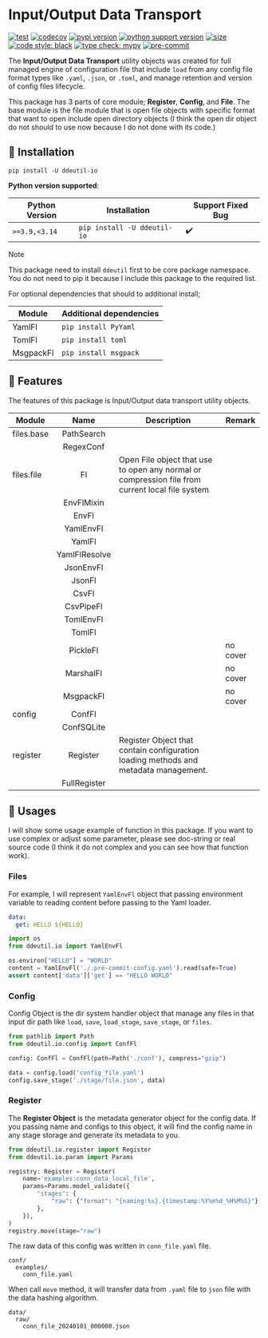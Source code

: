 # Input/Output Data Transport

[![test](https://github.com/korawica/ddeutil-io/actions/workflows/tests.yml/badge.svg?branch=main)](https://github.com/korawica/ddeutil-io/actions/workflows/tests.yml)
[![codecov](https://codecov.io/gh/ddeutils/ddeutil-io/graph/badge.svg?token=3NDPN2I0H9)](https://codecov.io/gh/ddeutils/ddeutil-io)
[![pypi version](https://img.shields.io/pypi/v/ddeutil-io)](https://pypi.org/project/ddeutil-io/)
[![python support version](https://img.shields.io/pypi/pyversions/ddeutil-io)](https://pypi.org/project/ddeutil-io/)
[![size](https://img.shields.io/github/languages/code-size/korawica/ddeutil-io)](https://github.com/korawica/ddeutil-io)
[![code style: black](https://img.shields.io/badge/code%20style-black-000000.svg)](https://github.com/psf/black)
[![type check: mypy](http://www.mypy-lang.org/static/mypy_badge.svg)](http://mypy-lang.org)
[![pre-commit](https://img.shields.io/badge/pre--commit-enabled-brightgreen?logo=pre-commit&logoColor=white)](https://github.com/pre-commit/pre-commit)

The **Input/Output Data Transport** utility objects was created for full managed
engine of configuration file that include `load` from any config file format types
like `.yaml`, `.json`, or `.toml`, and manage retention and version of config files
lifecycle.

This package has 3 parts of core module; **Register**, **Config**, and **File**.
The base module is the file module that is open file objects with specific format
that want to open include open directory objects (I think the open dir object do
not should to use now because I do not done with its code.)

## :round_pushpin: Installation

```shell
pip install -U ddeutil-io
```

**Python version supported**:

| Python Version | Installation                  | Support Fixed Bug  |
|----------------|-------------------------------|--------------------|
| `>=3.9,<3.14`  | `pip install -U ddeutil-io`   | :heavy_check_mark: |

> [!NOTE]
> This package need to install `ddeutil` first to be core package namespace.
> You do not need to pip it because I include this package to the required list.
>
> For optional dependencies that should to additional install;
>
> | Module     | Additional dependencies  |
> |------------|--------------------------|
> | YamlFl     | `pip install PyYaml`     |
> | TomlFl     | `pip install toml`       |
> | MsgpackFl  | `pip install msgpack`    |

## :dart: Features

The features of this package is Input/Output data transport utility objects.

| Module     |     Name      | Description                                                                                     | Remark   |
|------------|:-------------:|-------------------------------------------------------------------------------------------------|----------|
| files.base |  PathSearch   |                                                                                                 |          |
|            |   RegexConf   |                                                                                                 |          |
| files.file |      Fl       | Open File object that use to open any normal or compression file from current local file system |          |
|            |  EnvFlMixin   |                                                                                                 |          |
|            |     EnvFl     |                                                                                                 |          |
|            |   YamlEnvFl   |                                                                                                 |          |
|            |    YamlFl     |                                                                                                 |          |
|            | YamlFlResolve |                                                                                                 |          |
|            |   JsonEnvFl   |                                                                                                 |          |
|            |    JsonFl     |                                                                                                 |          |
|            |     CsvFl     |                                                                                                 |          |
|            |   CsvPipeFl   |                                                                                                 |          |
|            |   TomlEnvFl   |                                                                                                 |          |
|            |    TomlFl     |                                                                                                 |          |
|            |   PickleFl    |                                                                                                 | no cover |
|            |   MarshalFl   |                                                                                                 | no cover |
|            |   MsgpackFl   |                                                                                                 | no cover |
| config     |    ConfFl     |                                                                                                 |          |
|            |  ConfSQLite   |                                                                                                 |          |
| register   |   Register    | Register Object that contain configuration loading methods and metadata management.             |          |
|            | FullRegister  |                                                                                                 |          |

## :beers: Usages

I will show some usage example of function in this package. If you want to use
complex or adjust some parameter, please see doc-string or real source code
(I think it do not complex and you can see how that function work).

### Files

For example, I will represent `YamlEnvFl` object that passing environment variable
to reading content before passing to the Yaml loader.

```yaml
data:
  get: HELLO ${HELLO}
```

```python
import os
from ddeutil.io import YamlEnvFl

os.environ["HELLO"] = "WORLD"
content = YamlEnvFl('./.pre-commit-config.yaml').read(safe=True)
assert content['data']['get'] == "HELLO WORLD"
```

### Config

Config Object is the dir system handler object that manage any files in that
input dir path like `load`, `save`, `load_stage`, `save_stage`, or `files`.

```python
from pathlib import Path
from ddeutil.io.config import ConfFl

config: ConfFl = ConfFl(path=Path('./conf'), compress="gzip")

data = config.load('config_file.yaml')
config.save_stage('./stage/file.json', data)
```

### Register

The **Register Object** is the metadata generator object for the config data.
If you passing name and configs to this object, it will find the config name
in any stage storage and generate its metadata to you.

```python
from ddeutil.io.register import Register
from ddeutil.io.param import Params

registry: Register = Register(
    name='examples:conn_data_local_file',
    params=Params.model_validate({
        "stages": {
            "raw": {"format": "{naming:%s}.{timestamp:%Y%m%d_%H%M%S}"},
        },
    }),
)
registry.move(stage="raw")
```

The raw data of this config was written in `conn_file.yaml` file.

```text
conf/
  examples/
    conn_file.yaml
```

When call `move` method, it will transfer data from `.yaml` file to `json` file
with the data hashing algorithm.

```text
data/
  raw/
    conn_file_20240101_000000.json
```
